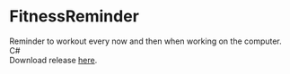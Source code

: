# FitnessReminder
Reminder to workout every now and then when working on the computer. C#
<br>
Download release <a href="https://github.com/Morphlin/FitnessReminder/releases">here</a>.
